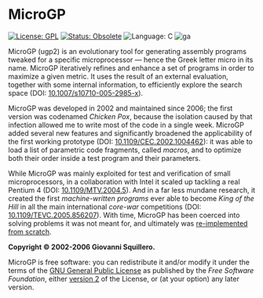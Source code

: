 MicroGP
=======

[![License: GPL](https://img.shields.io/badge/license-gpl--2.0-green.svg)](https://opensource.org/licenses/GPL-2.0)
[![Status: Obsolete](https://img.shields.io/badge/status-obsolete-red.svg)](https://github.com/squillero/microgp3)
![Language: C](https://img.shields.io/badge/language-C-blue.svg)
![ga](https://www.google-analytics.com/collect?v=1&t=pageview&tid=UA-28094298-5&uid=007&dp=https%3A%2F%2Fgithub.com%2Fsquillero%2Fugp2)

MicroGP (ugp2) is an evolutionary tool for generating assembly programs tweaked for a specific microprocessor — hence the Greek letter micro in its name. MicroGP iteratively refines and enhance a set of programs in order to maximize a given metric. It uses the result of an external evaluation, together with some internal information, to efficiently explore the search space (DOI: [10.1007/s10710-005-2985-x](http://dx.doi.org/10.1007/s10710-005-2985-x)).

MicroGP was developed in 2002 and maintained since 2006; the first version was codenamed *Chicken Pox*, because the isolation caused by that infection allowed me to write most of the code in a single week. MicroGP added several new features and significantly broadened the applicability of the first working prototype (DOI: [10.1109/CEC.2002.1004462](http://dx.doi.org/10.1109/CEC.2002.1004462)): it was able to load a list of parametric code fragments, called *macros*, and to optimize both their order inside a test program and their parameters. 

While MicroGP was mainly exploited for test and verification of small microprocessors, in a collaboration with Intel it scaled up tackling a real Pentium 4 (DOI: [10.1109/MTV.2004.5](http://dx.doi.org/10.1109/MTV.2004.5)). And in a far less mundane research, it created the first *machine-written programs* ever able to become *King of the Hill* in all the main international *core-war* competitions (DOI: [10.1109/TEVC.2005.856207](http://dx.doi.org/10.1109/TEVC.2005.856207)). With time, MicroGP has been coerced into solving problems it was not meant for, and ultimately was [re-implemented from scratch](https://github.com/squillero/microgp3).

**Copyright © 2002-2006 Giovanni Squillero.**

MicroGP is free software: you can redistribute it and/or modify it under the terms of the [GNU General Public License](http://www.gnu.org/licenses/) as published by the *Free Software Foundation*, either [version 2](https://opensource.org/licenses/GPL-2.0) of the License, or (at your option) any later version.
